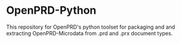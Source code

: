 # OpenPRD-Python
This repository for OpenPRD's python toolset for packaging and and extracting OpenPRD-Microdata from .prd and .prx document types.
